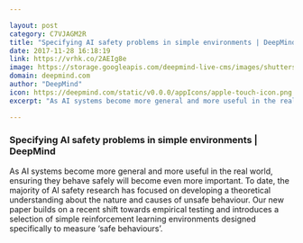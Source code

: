 ```yaml
---

layout: post
category: C7VJAGM2R
title: "Specifying AI safety problems in simple environments | DeepMind"
date: 2017-11-28 16:18:19
link: https://vrhk.co/2AEIg8e
image: https://storage.googleapis.com/deepmind-live-cms/images/shutterstock_65065582.width-600.jpg
domain: deepmind.com
author: "DeepMind"
icon: https://deepmind.com/static/v0.0.0/appIcons/apple-touch-icon.png
excerpt: "As AI systems become more general and more useful in the real world, ensuring they behave safely will become even more important. To date, the majority of AI safety research has focused on developing a theoretical understanding about the nature and causes of unsafe behaviour. Our new paper builds on a recent shift towards empirical testing and introduces a selection of simple reinforcement learning environments designed specifically to measure ‘safe behaviours’."

---
```


### Specifying AI safety problems in simple environments | DeepMind

As AI systems become more general and more useful in the real world, ensuring they behave safely will become even more important. To date, the majority of AI safety research has focused on developing a theoretical understanding about the nature and causes of unsafe behaviour. Our new paper builds on a recent shift towards empirical testing and introduces a selection of simple reinforcement learning environments designed specifically to measure ‘safe behaviours’.